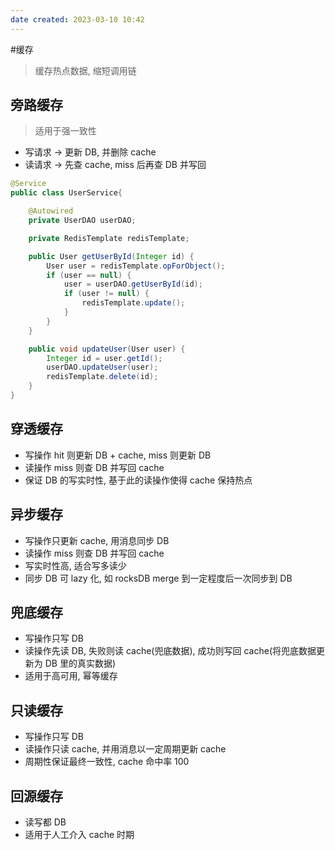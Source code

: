 ```yaml
---
date created: 2023-03-10 10:42
---
```


#缓存

> 缓存热点数据, 缩短调用链

## 旁路缓存

> 适用于强一致性

- 写请求 -> 更新 DB, 并删除 cache
- 读请求 -> 先查 cache, miss 后再查 DB 并写回

```java
@Service
public class UserService{

    @Autowired
    private UserDAO userDAO;

    private RedisTemplate redisTemplate;

    public User getUserById(Integer id) {
        User user = redisTemplate.opForObject();
        if (user == null) {
            user = userDAO.getUserById(id);
            if (user != null) {
                redisTemplate.update();
            }
        }
    }

    public void updateUser(User user) {
        Integer id = user.getId();
        userDAO.updateUser(user);
        redisTemplate.delete(id);
    }
}
```

## 穿透缓存

- 写操作 hit 则更新 DB + cache, miss 则更新 DB
- 读操作 miss 则查 DB 并写回 cache
- 保证 DB 的写实时性, 基于此的读操作使得 cache 保持热点

## 异步缓存

- 写操作只更新 cache, 用消息同步 DB
- 读操作 miss 则查 DB 并写回 cache
- 写实时性高, 适合写多读少
- 同步 DB 可 lazy 化, 如 rocksDB merge 到一定程度后一次同步到 DB

## 兜底缓存

- 写操作只写 DB
- 读操作先读 DB, 失败则读 cache(兜底数据), 成功则写回 cache(将兜底数据更新为 DB 里的真实数据)
- 适用于高可用, 幂等缓存

## 只读缓存

- 写操作只写 DB
- 读操作只读 cache, 并用消息以一定周期更新 cache
- 周期性保证最终一致性, cache 命中率 100

## 回源缓存

- 读写都 DB
- 适用于人工介入 cache 时期
